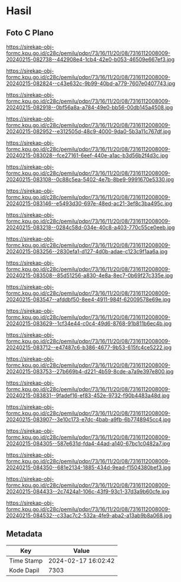 # Hasil

## Foto C Plano

https://sirekap-obj-formc.kpu.go.id/c28c/pemilu/pdpr/73/16/11/20/08/7316112008009-20240215-082738--442908e4-1cb4-42e0-b053-46509e667ef3.jpg

https://sirekap-obj-formc.kpu.go.id/c28c/pemilu/pdpr/73/16/11/20/08/7316112008009-20240215-082824--c43e632c-9b99-40bd-a779-7607e0407743.jpg

https://sirekap-obj-formc.kpu.go.id/c28c/pemilu/pdpr/73/16/11/20/08/7316112008009-20240215-082918--0bf56a8a-a784-49e0-bb56-00db145a4508.jpg

https://sirekap-obj-formc.kpu.go.id/c28c/pemilu/pdpr/73/16/11/20/08/7316112008009-20240215-082952--e312505d-48c9-4000-9da0-5b3a11c767df.jpg

https://sirekap-obj-formc.kpu.go.id/c28c/pemilu/pdpr/73/16/11/20/08/7316112008009-20240215-083028--fce27161-6eef-440e-a1ac-b3d56b2f4d3c.jpg

https://sirekap-obj-formc.kpu.go.id/c28c/pemilu/pdpr/73/16/11/20/08/7316112008009-20240215-083108--0c88c5ea-5402-4e7b-8be9-9991670e5330.jpg

https://sirekap-obj-formc.kpu.go.id/c28c/pemilu/pdpr/73/16/11/20/08/7316112008009-20240215-083146--e5493d30-697e-48ed-ac21-3ef8c3ba495c.jpg

https://sirekap-obj-formc.kpu.go.id/c28c/pemilu/pdpr/73/16/11/20/08/7316112008009-20240215-083218--0284c58d-034e-40c8-a403-770c55ce0eeb.jpg

https://sirekap-obj-formc.kpu.go.id/c28c/pemilu/pdpr/73/16/11/20/08/7316112008009-20240215-083256--2830efa1-d127-4d0b-adae-c123c9f1aa6a.jpg

https://sirekap-obj-formc.kpu.go.id/c28c/pemilu/pdpr/73/16/11/20/08/7316112008009-20240215-083508--85d51256-a830-4e8a-8ec7-0b69f27c335e.jpg

https://sirekap-obj-formc.kpu.go.id/c28c/pemilu/pdpr/73/16/11/20/08/7316112008009-20240215-083547--afddbf50-8ee4-4911-984f-62009578e69e.jpg

https://sirekap-obj-formc.kpu.go.id/c28c/pemilu/pdpr/73/16/11/20/08/7316112008009-20240215-083629--1cf34e44-c0c4-49d6-8768-91b811b6ec4b.jpg

https://sirekap-obj-formc.kpu.go.id/c28c/pemilu/pdpr/73/16/11/20/08/7316112008009-20240215-083712--e47487c6-b386-4677-9b53-615fc4ce5222.jpg

https://sirekap-obj-formc.kpu.go.id/c28c/pemilu/pdpr/73/16/11/20/08/7316112008009-20240215-083753--27b669b4-d221-4b59-8cde-a7a9e397e800.jpg

https://sirekap-obj-formc.kpu.go.id/c28c/pemilu/pdpr/73/16/11/20/08/7316112008009-20240215-083831--9fadef16-ef83-452e-9732-f90b4483a48d.jpg

https://sirekap-obj-formc.kpu.go.id/c28c/pemilu/pdpr/73/16/11/20/08/7316112008009-20240215-083907--3e10c173-e7dc-4bab-a9fb-6b7748945cc4.jpg

https://sirekap-obj-formc.kpu.go.id/c28c/pemilu/pdpr/73/16/11/20/08/7316112008009-20240215-084305--587e631d-fda4-44ad-a140-67bc1c0482a7.jpg

https://sirekap-obj-formc.kpu.go.id/c28c/pemilu/pdpr/73/16/11/20/08/7316112008009-20240215-084350--681e2134-1885-434d-9ead-f1504380bef3.jpg

https://sirekap-obj-formc.kpu.go.id/c28c/pemilu/pdpr/73/16/11/20/08/7316112008009-20240215-084433--2c7424a1-106c-43f9-93c1-37d3a9b60cfe.jpg

https://sirekap-obj-formc.kpu.go.id/c28c/pemilu/pdpr/73/16/11/20/08/7316112008009-20240215-084532--c33ac7c2-532a-4fe9-aba2-a13ab9b8a068.jpg


## Metadata

| Key        | Value               |
| ---------- | ------------------- |
| Time Stamp | 2024-02-17 16:02:42 |
| Kode Dapil | 7303                |



